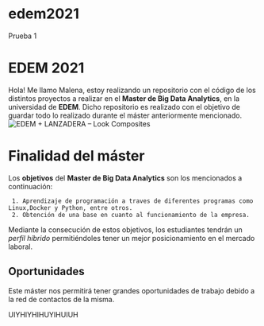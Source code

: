 # edem2021
Prueba 1 
# EDEM 2021

Hola! Me llamo Malena, estoy realizando un repositorio con el código de los distintos proyectos a realizar en el **Master de Big Data Analytics**, en la universidad de **EDEM**. Dicho repositorio es realizado con el objetivo de guardar todo lo realizado durante el máster anteriormente mencionado.
![EDEM + LANZADERA – Look Composites](https://lh3.googleusercontent.com/proxy/mMSxjhZZNrmw9nogUbO45RaNwB6H8pHNPDoh22jQ0R6qTTzfVjAAsIYYt9jmnl7iR3WXLf1EBscpOI4wHNqNCV9TRtVkV_z2NIVEWy4_4Hntqu-69-EqdTw5jNqmoF8Lrf54)
# Finalidad del máster
 
 Los **objetivos** del **Master de Big Data Analytics** son los mencionados a continuación:

	 1. Aprendizaje de programación a traves de diferentes programas como Linux,Docker y Python, entre otros.
	 2. Obtención de una base en cuanto al funcionamiento de la empresa.

Mediante la consecución de estos objetivos, los estudiantes tendrán un *perfil híbrido* permitiéndoles tener un mejor posicionamiento en el mercado laboral.

## Oportunidades

Este máster nos permitirá tener grandes oportunidades de trabajo debido a la red de contactos de la misma.


UIYHIYHIHUYIHUIUH